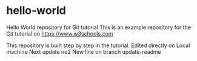 # hello-world
Hello World repository for Git tutorial
This is an example repository for the Git tutorial on https://www.w3schools.com

This repository is built step by step in the tutorial.
Edited directly on Local machine
Next update no2
New line on branch update-readme
